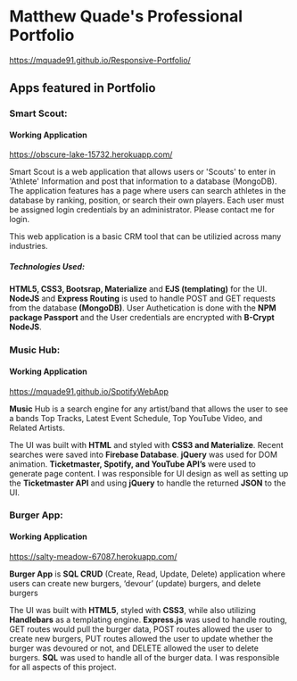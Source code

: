 # Matthew Quade's Professional Portfolio
 https://mquade91.github.io/Responsive-Portfolio/

 ## Apps featured in Portfolio

### Smart Scout:

#### Working Application
https://obscure-lake-15732.herokuapp.com/

Smart Scout is a web application that allows users or 'Scouts' to enter in 'Athlete' Information and post that information to a database (MongoDB).  The application features has a page where users can search athletes in the database by ranking, position, or search their own players.  Each user must be assigned login credentials by an administrator. Please contact me for login.

This web application is a basic CRM tool that can be utilizied across many industries.


##### Technologies Used:

**HTML5, CSS3, Bootsrap, Materialize** and **EJS (templating)** for the UI.  **NodeJS** and **Express Routing** is used to handle POST and GET requests from the database **(MongoDB)**.  User Authetication is done with the **NPM package Passport** and the User credentials are encrypted with **B-Crypt NodeJS**.

### Music Hub:

#### Working Application
https://mquade91.github.io/SpotifyWebApp

**Music** Hub is a search engine for any artist/band that allows the user to see a bands Top Tracks, Latest Event Schedule, Top YouTube Video, and Related Artists.

The UI was built with **HTML** and styled with **CSS3 and Materialize**. Recent searches were saved into **Firebase Database**. **jQuery** was used for DOM animation. **Ticketmaster, Spotify, and YouTube API’s** were used to generate page content. I was responsible for UI design as well as setting up the **Ticketmaster API** and using **jQuery** to handle the returned **JSON** to the UI.

### Burger App:

#### Working Application
https://salty-meadow-67087.herokuapp.com/

**Burger App** is **SQL CRUD** (Create, Read, Update, Delete) application where users can create new burgers, ‘devour’ (update) burgers, and delete burgers

The UI was built with **HTML5**, styled with **CSS3**, while also utilizing **Handlebars** as a templating engine.  **Express.js** was used to handle routing, GET routes would pull the burger data, POST routes allowed the user to create new burgers, PUT routes allowed the user to update whether the burger was devoured or not, and DELETE allowed the user to delete burgers.  **SQL** was used to handle all of the burger data. I was responsible for all aspects of this project.

